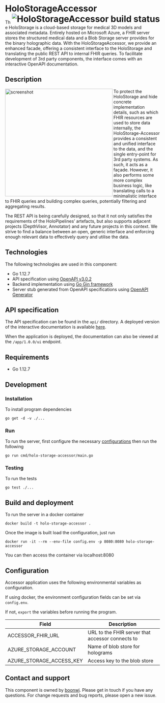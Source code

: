 # HoloStorageAccessor <a href="https://dev.azure.com/MSGOSHHOLO/HoloRepository/_build/latest?definitionId=1&branchName=dev"><img src="https://dev.azure.com/MSGOSHHOLO/HoloRepository/_apis/build/status/HoloRepository-Core?branchName=dev&jobName=HoloStorageAccessor" alt="HoloStorageAccessor build status" align="right" /></a>

The HoloStorage is a cloud-based storage for medical 3D models and associated metadata. Entirely hosted on Microsoft Azure, a FHIR server stores the structured medical data and a Blob Storage server provides for the binary holographic data. With the HoloStorageAccessor, we provide an enhanced facade, offering a consistent interface to the HoloStorage and translating the public REST API to internal FHIR queries. To facilitate development of 3rd party components, the interface comes with an interactive OpenAPI documentation.

## Description

<img src="https://user-images.githubusercontent.com/11090412/62010808-49d5b180-b167-11e9-9ce7-7335aa616926.png" alt="screenshot" height="350" align="left" />
To protect the HoloStorage and hide concrete implementation details, such as which FHIR resources are used to store data internally, the HoloStorage-Accessor provides a consistent and unified interface to the data, and the single entry-point for 3rd party systems. As such, it acts as a façade. However, it also performs some more complex business logic, like translating calls to a minimalistic interface to FHIR queries and building complex queries, potentially filtering and aggregating results.

The REST API is being carefully designed, so that it not only satisfies the requirements of the HoloPipelines’ artefacts, but also supports adjacent projects (DepthVisor, Annotator) and any future projects in this context. We strive to find a balance between an open, generic interface and enforcing enough relevant data to effectively query and utilise the data.
## Technologies

The following technologies are used in this component:

- Go 1.12.7
- API specification using [OpenAPI v3.0.2](https://github.com/OAI/OpenAPI-Specification/blob/master/versions/3.0.2.md)
- Backend implementation using [Go Gin framework](https://github.com/gin-gonic/gin)
- Server stub generated from OpenAPI specifications using [OpenAPI Generator](https://openapi-generator.tech/)

## API specification

The API specification can be found in the `api/` directory. A deployed version of the interactive documentation is available [here](https://app.swaggerhub.com/apis/boonwj/HoloRepository/).

When the application is deployed, the documentation can also be viewed at the `/app/1.0.0/ui` endpoint.

## Requirements
- Go 1.12.7

## Development
### Installation
To install program dependencies

```
go get -d -v ./...
```

### Run

To run the server, first configure the necessary [configurations](#configuration) then run the following

```
go run cmd/holo-storage-accessor/main.go
```

### Testing

To run the tests

```
go test ./...
```

## Build and deployment

To run the server in a docker container

```
docker build -t holo-storage-accessor .
```

Once the image is built load the configuration, just run

```
docker run -it --rm --env-file config.env -p 8080:8080 holo-storage-accessor
```
You can then access the container via localhost:8080

## Configuration
Accessor application uses the following environmental variables as configuration.

If using docker, the environment configuration fields can be set via `config.env`.

If not, `export` the variables before running the program.

| Field                    | Description                                      |
|--------------------------|--------------------------------------------------|
| ACCESSOR_FHIR_URL        | URL to the FHIR server that accessor connects to |
| AZURE_STORAGE_ACCOUNT    | Name of blob store for holograms                 |
| AZURE_STORAGE_ACCESS_KEY | Access key to the blob store                     |


## Contact and support

This component is owned by [boonwj](https://github.com/boonwj). Please get in touch if you have any questions. For change requests and bug reports, please open a new issue.
